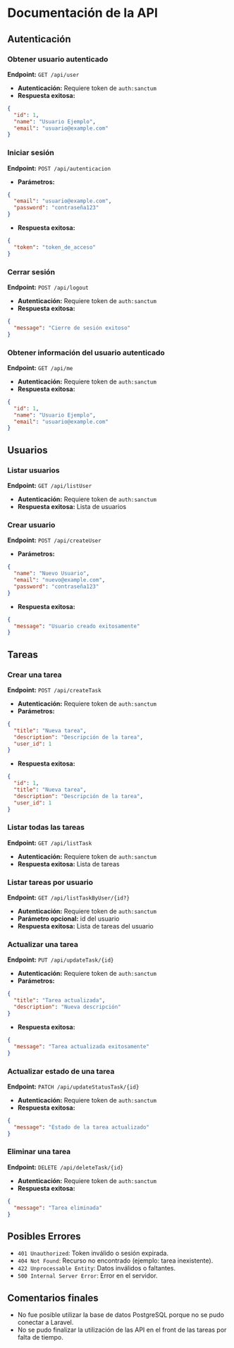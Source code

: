 # Documentación de la API

## Autenticación

### Obtener usuario autenticado
**Endpoint:** `GET /api/user`
- **Autenticación:** Requiere token de `auth:sanctum`
- **Respuesta exitosa:**
```json
{
  "id": 1,
  "name": "Usuario Ejemplo",
  "email": "usuario@example.com"
}
```

### Iniciar sesión
**Endpoint:** `POST /api/autenticacion`
- **Parámetros:**
```json
{
  "email": "usuario@example.com",
  "password": "contraseña123"
}
```
- **Respuesta exitosa:**
```json
{
  "token": "token_de_acceso"
}
```

### Cerrar sesión
**Endpoint:** `POST /api/logout`
- **Autenticación:** Requiere token de `auth:sanctum`
- **Respuesta exitosa:**
```json
{
  "message": "Cierre de sesión exitoso"
}
```

### Obtener información del usuario autenticado
**Endpoint:** `GET /api/me`
- **Autenticación:** Requiere token de `auth:sanctum`
- **Respuesta exitosa:**
```json
{
  "id": 1,
  "name": "Usuario Ejemplo",
  "email": "usuario@example.com"
}
```

## Usuarios

### Listar usuarios
**Endpoint:** `GET /api/listUser`
- **Autenticación:** Requiere token de `auth:sanctum`
- **Respuesta exitosa:** Lista de usuarios

### Crear usuario
**Endpoint:** `POST /api/createUser`
- **Parámetros:**
```json
{
  "name": "Nuevo Usuario",
  "email": "nuevo@example.com",
  "password": "contraseña123"
}
```
- **Respuesta exitosa:**
```json
{
  "message": "Usuario creado exitosamente"
}
```

## Tareas

### Crear una tarea
**Endpoint:** `POST /api/createTask`
- **Autenticación:** Requiere token de `auth:sanctum`
- **Parámetros:**
```json
{
  "title": "Nueva tarea",
  "description": "Descripción de la tarea",
  "user_id": 1
}
```
- **Respuesta exitosa:**
```json
{
  "id": 1,
  "title": "Nueva tarea",
  "description": "Descripción de la tarea",
  "user_id": 1
}
```

### Listar todas las tareas
**Endpoint:** `GET /api/listTask`
- **Autenticación:** Requiere token de `auth:sanctum`
- **Respuesta exitosa:** Lista de tareas

### Listar tareas por usuario
**Endpoint:** `GET /api/listTaskByUser/{id?}`
- **Autenticación:** Requiere token de `auth:sanctum`
- **Parámetro opcional:** id del usuario
- **Respuesta exitosa:** Lista de tareas del usuario

### Actualizar una tarea
**Endpoint:** `PUT /api/updateTask/{id}`
- **Autenticación:** Requiere token de `auth:sanctum`
- **Parámetros:**
```json
{
  "title": "Tarea actualizada",
  "description": "Nueva descripción"
}
```
- **Respuesta exitosa:**
```json
{
  "message": "Tarea actualizada exitosamente"
}
```

### Actualizar estado de una tarea
**Endpoint:** `PATCH /api/updateStatusTask/{id}`
- **Autenticación:** Requiere token de `auth:sanctum`
- **Respuesta exitosa:**
```json
{
  "message": "Estado de la tarea actualizado"
}
```

### Eliminar una tarea
**Endpoint:** `DELETE /api/deleteTask/{id}`
- **Autenticación:** Requiere token de `auth:sanctum`
- **Respuesta exitosa:**
```json
{
  "message": "Tarea eliminada"
}
```

## Posibles Errores
- `401 Unauthorized`: Token inválido o sesión expirada.
- `404 Not Found`: Recurso no encontrado (ejemplo: tarea inexistente).
- `422 Unprocessable Entity`: Datos inválidos o faltantes.
- `500 Internal Server Error`: Error en el servidor.

## Comentarios finales
- No fue posible utilizar la base de datos PostgreSQL porque no se pudo conectar a Laravel.
- No se pudo finalizar la utilización de las API en el front de las tareas por falta de tiempo.

